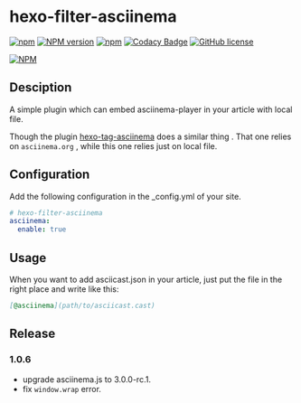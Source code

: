 # hexo-filter-asciinema

[![npm](https://img.shields.io/npm/v/npm.svg)](https://nodejs.org/en/)
[![NPM version](https://badge.fury.io/js/hexo-filter-asciinema.svg)](https://www.npmjs.com/package/hexo-filter-asciinema)
[![npm](https://img.shields.io/npm/dt/hexo-filter-asciinema.svg)](https://www.npmjs.com/package/hexo-filter-asciinema)
[![Codacy Badge](https://api.codacy.com/project/badge/Grade/04ff04838dac48d4823abc88165c36fb)](https://www.codacy.com/app/mythsman/hexo-filter-asciinema?utm_source=github.com&amp;utm_medium=referral&amp;utm_content=mythsman/hexo-filter-asciinema&amp;utm_campaign=Badge_Grade)
[![GitHub license](https://img.shields.io/github/license/mythsman/hexo-filter-asciinema.svg)](https://github.com/mythsman/hexo-filter-asciinema/blob/master/LICENSE)

[![NPM](https://nodei.co/npm/hexo-filter-asciinema.png)](https://nodei.co/npm/hexo-filter-asciinema/)

## Desciption

A simple plugin which can embed asciinema-player in your article with local file.

Though the plugin [hexo-tag-asciinema](https://github.com/narongdejsrn/hexo-tag-asciinema) does a similar thing . That one relies on `asciinema.org` ,  while this one relies just on local file.

## Configuration
Add the following configuration in the _config.yml of your site.

```yml
# hexo-filter-asciinema
asciinema:
  enable: true
```

## Usage
When you want to add asciicast.json in your article, just put the file in the right place and write like this:
```markdown
[@asciinema](path/to/asciicast.cast)
```

## Release
### 1.0.6
* upgrade asciinema.js to 3.0.0-rc.1.
* fix `window.wrap` error.
